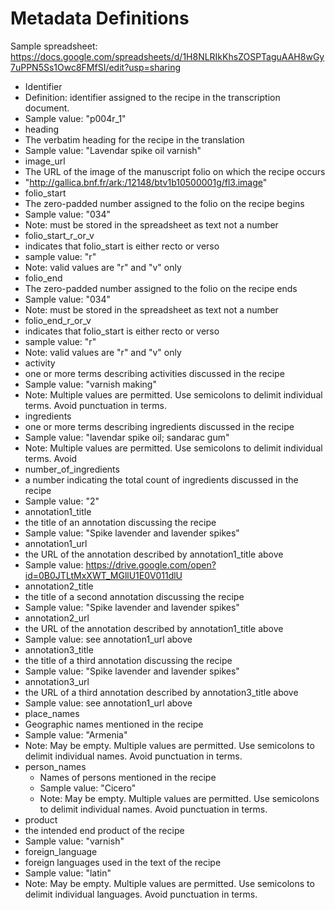 # Metadata Definitions
Sample spreadsheet: https://docs.google.com/spreadsheets/d/1H8NLRIkKhsZOSPTaguAAH8wGy7uPPN5Ss1Owc8FMfSI/edit?usp=sharing

* Identifier
 * Definition: identifier assigned to the recipe in the transcription document.
 * Sample value: "p004r_1"
* heading
 * The verbatim heading for the recipe in the translation
 * Sample value: "Lavendar spike oil varnish"
* image_url
 * The URL of the image of the manuscript folio on which the recipe occurs
 * "http://gallica.bnf.fr/ark:/12148/btv1b10500001g/fl3.image"
* folio_start
 * The zero-padded number assigned to the folio on the recipe begins
 * Sample value: "034"
 * Note: must be stored in the spreadsheet as text not a number
* folio_start_r_or_v
 * indicates that folio_start is either recto or verso
 * sample value: "r"
 * Note: valid values are "r" and "v" only
* folio_end
 * The zero-padded number assigned to the folio on the recipe ends
 * Sample value: "034"
 * Note: must be stored in the spreadsheet as text not a number
* folio_end_r_or_v
 * indicates that folio_start is either recto or verso
 * sample value: "r"
 * Note: valid values are "r" and "v" only
* activity
 * one or more terms describing activities discussed in the recipe
 * Sample value: "varnish making"
 * Note: Multiple values are permitted. Use semicolons to delimit individual terms. Avoid punctuation in terms.
* ingredients
 * one or more terms describing ingredients discussed in the recipe
 * Sample value: "lavendar spike oil; sandarac gum"
 * Note: Multiple values are permitted. Use semicolons to delimit individual terms. Avoid
* number_of_ingredients
 * a number indicating the total count of ingredients discussed in the recipe
 * Sample value: "2"
* annotation1_title
 * the title of an annotation discussing the recipe
 * Sample value: "Spike lavender and lavender spikes"
* annotation1_url
 * the URL of the annotation described by annotation1_title above
 * Sample value: https://drive.google.com/open?id=0B0JTLtMxXWT_MGllU1E0V011dlU
* annotation2_title
 * the title of a second annotation discussing the recipe
 * Sample value: "Spike lavender and lavender spikes"
* annotation2_url
 * the URL of the annotation described by annotation1_title above
 * Sample value: see annotation1_url above
* annotation3_title
 * the title of a third annotation discussing the recipe
 * Sample value: "Spike lavender and lavender spikes"
* annotation3_url
 * the URL of a third annotation described by annotation3_title above
 * Sample value: see annotation1_url above
* place_names
 * Geographic names mentioned in the recipe
 * Sample value: "Armenia"
 * Note: May be empty. Multiple values are permitted. Use semicolons to delimit individual names. Avoid punctuation in terms.
* person_names
  * Names of persons mentioned in the recipe
  * Sample value: "Cicero"
  * Note: May be empty. Multiple values are permitted. Use semicolons to delimit individual names. Avoid punctuation in terms.
* product
 * the intended end product of the recipe
 * Sample value: "varnish"
* foreign_language
 * foreign languages used in the text of the recipe
 * Sample value: "latin"
 * Note: May be empty. Multiple values are permitted. Use semicolons to delimit individual languages. Avoid punctuation in terms.								
